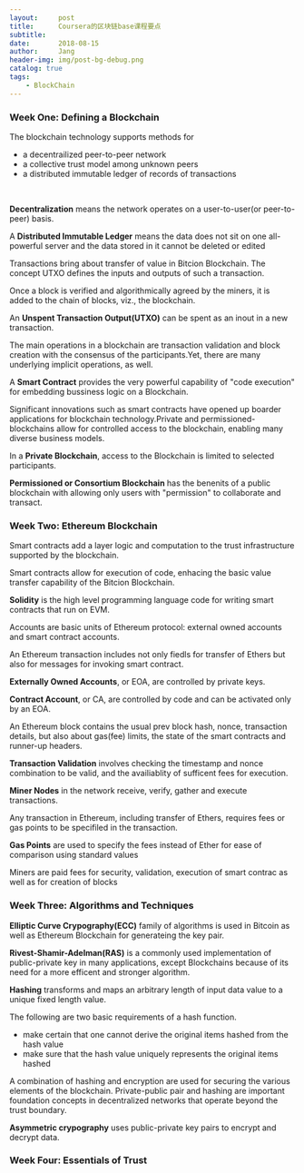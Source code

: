 ```yaml
---
layout:     post
title:      Coursera的区块链base课程要点
subtitle:   
date:       2018-08-15
author:     Jang
header-img: img/post-bg-debug.png
catalog: true
tags:
    - BlockChain
---
```


### Week One: Defining a Blockchain<br>
The blockchain technology supports methods for<br>
* a decentrailized peer-to-peer network
* a collective trust model among unknown peers
* a distributed immutable ledger of records of transactions
<br>

**Decentralization** means the network operates on a user-to-user(or peer-to-peer) basis.

A **Distributed Immutable Ledger** means the data does not sit on one all-powerful server and the data stored in it cannot be deleted or edited

Transactions bring about transfer of value in Bitcion Blockchain. The concept UTXO defines the inputs and outputs of such a transaction.

Once a block is verified and algorithmically agreed by the miners, it is added to the chain of blocks, viz., the blockchain.

An **Unspent Transaction Output(UTXO)** can be spent as an inout in a new transaction.

The main operations in a blockchain are transaction validation and block creation with the consensus of the participants.Yet, there are many underlying implicit operations, as well.

A **Smart Contract** provides the very powerful capability of "code execution" for embedding bussiness logic on a Blockchain.

Significant innovations such as smart contracts have opened up boarder applications for blockchain technology.Private and permissioned-blockchains allow for controlled access to the blockchain, enabling many diverse business models.

In a **Private Blockchain**, access to the Blockchain is limited to selected participants.

**Permissioned or Consortium Blockchain** has the benenits of a public blockchain with allowing only users with "permission" to collaborate and transact.

### Week Two: Ethereum Blockchain<br>
Smart contracts add a layer logic and computation to the trust infrastructure supported by the blockchain.

Smart contracts allow for execution of code, enhacing the basic value transfer capability of the Bitcion Blockchain.

**Solidity** is the high level programming language code for writing smart contracts that run on EVM.

Accounts are basic units of Ethereum protocol: external owned accounts and smart contract accounts.

An Ethereum transaction includes not only fiedls for transfer of Ethers but also for messages for invoking smart contract.

**Externally Owned Accounts**, or EOA, are controlled by private keys.

**Contract Account**, or CA, are controlled by code and can be activated only by an EOA.

An Ethereum block contains the usual prev block hash, nonce, transaction details, but also about gas(fee) limits, the state of the smart contracts and runner-up headers.

**Transaction Validation** involves checking the timestamp and nonce combination to be valid, and the availiablity of sufficent fees for execution.

**Miner Nodes** in the network receive, verify, gather and execute transactions.

Any transaction in Ethereum, including transfer of Ethers, requires fees or gas points to be specifiled in the transaction.

**Gas Points** are used to specify the fees instead of Ether for ease of comparison using standard values

Miners are paid fees for security, validation, execution of smart contrac as well as for creation of blocks

### Week Three: Algorithms and Techniques<br>

**Elliptic Curve Crypography(ECC)** family of algorithms is used in Bitcoin as well as Ethereum Blockchain for generateing the key pair.

**Rivest-Shamir-Adelman(RAS)** is a commonly used implementation of public-private key in many applications, except Blockchains because of its need for a more efficent and stronger algorithm.

**Hashing** transforms and maps an arbitrary length of input data value to a unique fixed length value.

The following are two basic requirements of a hash function.
* make certain that one cannot derive the original items hashed from the hash value
* make sure that the hash value uniquely represents the original items hashed

A combination of hashing and encryption are used for securing the various elements of the blockchain. Private-public pair and hashing are important foundation concepts in decentralized networks that operate beyond the trust boundary.

**Asymmetric crypography** uses public-private key pairs to encrypt and decrypt data.

### Week Four: Essentials of Trust
